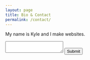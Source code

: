 ```yaml
---
layout: page
title: Bio & Contact
permalink: /contact/
---
```


My name is Kyle and I make websites.

<form action="https://formspree.io/kyle@kylegrover.com">
<input style="display: none" name="_hpot">
<textarea name="message"></textarea>
<input type="submit">
</form>